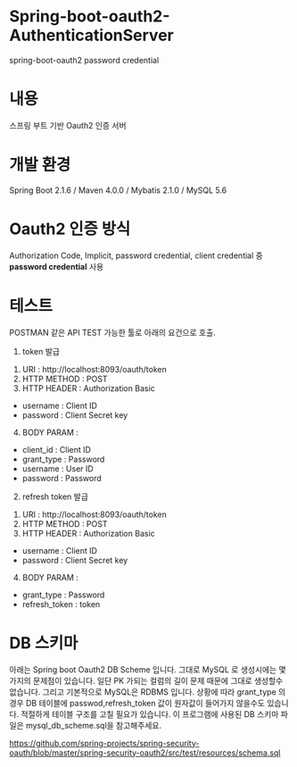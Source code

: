 # Spring-boot-oauth2-AuthenticationServer
spring-boot-oauth2 password credential

# 내용
스프링 부트 기반 Oauth2 인증 서버

# 개발 환경
Spring Boot 2.1.6 / Maven 4.0.0 / Mybatis 2.1.0 / MySQL 5.6

# Oauth2 인증 방식 
Authorization Code, Implicit, password credential, client credential 중 __password credential__ 사용

# 테스트
POSTMAN 같은 API TEST 가능한 툴로 아래의 요건으로 호출.

1. token 발급
 1) URI : http://localhost:8093/oauth/token 
 2) HTTP METHOD : POST
 3) HTTP HEADER : Authorization Basic
  - username : Client ID
  - password : Client Secret key
 4) BODY PARAM  : 
  - client_id : Client ID
  - grant_type : Password
  - username : User ID
  - password : Password
  
2. refresh token 발급
 1) URI : http://localhost:8093/oauth/token 
 2) HTTP METHOD : POST 
 3) HTTP HEADER : Authorization Basic
  - username : Client ID
  - password : Client Secret key
 4) BODY PARAM  : 
  - grant_type : Password
  - refresh_token : token
  
  # DB 스키마
 아래는 Spring boot Oauth2 DB Scheme 입니다.
 그대로 MySQL 로 생성시에는 몇가지의 문제점이 있습니다.
 일단 PK 가되는 컬럼의 길이 문제 때문에 그대로 생성할수 없습니다.
 그리고 기본적으로 MySQL은 RDBMS 입니다. 상황에 따라 grant_type 의 경우 
 DB 테이블에 passwod,refresh_token 값이 원자값이 들어가지 않을수도 있습니다.
 적절하게 테이블 구조를 고칠 필요가 있습니다.
 이 프로그램에 사용된 DB 스키마 파일은 mysql_db_scheme.sql을 참고해주세요.
 
 https://github.com/spring-projects/spring-security-oauth/blob/master/spring-security-oauth2/src/test/resources/schema.sql
  

